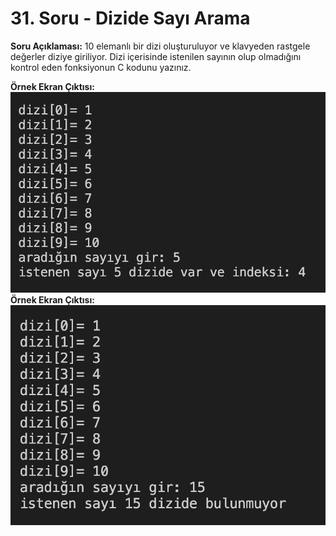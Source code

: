 # 31. Soru - Dizide Sayı Arama

**Soru Açıklaması:**
10 elemanlı bir dizi oluşturuluyor ve klavyeden rastgele değerler diziye giriliyor. Dizi içerisinde istenilen sayının olup olmadığını kontrol eden fonksiyonun C kodunu yazınız.

**Örnek Ekran Çıktısı:** 
![alt text](../Ekran-Çıktıları/Ekran-Resmi_31.png)
**Örnek Ekran Çıktısı:** 
![alt text](../Ekran-Çıktıları/Ekran-Resmi_31.1.png)